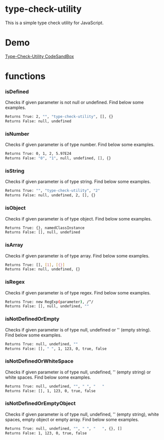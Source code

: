 # type-check-utility
This is a simple type check utility for JavaScript.

# Demo
[Type-Check-Utility CodeSandBox](https://codesandbox.io/s/type-check-utility-bhz8q)

# functions
### isDefined

Checks if given parameter is not null or undefined.
Find below some examples.

```sh
Returns True: 2, "", "type-check-utility", [], {}
Returns False: null, undefined
```

### isNumber

Checks if given parameter is of type number.
Find below some examples.

```sh
Returns True: 0, 1, 2, 5.97E24
Returns False: "0", "1", null, undefined, [], {}
```

### isString

Checks if given parameter is of type string.
Find below some examples.

```sh
Returns True: "", "type-check-utility", "2"
Returns False: null, undefined, 2, [], {}
```

### isObject

Checks if given parameter is of type object.
Find below some examples.

```sh
Returns True: {}, namedClassInstance
Returns False: [], null, undefined
```

### isArray

Checks if given parameter is of type array.
Find below some examples.

```sh
Returns True: [], [1], [{}]
Returns False: null, undefined, {}
```

### isRegex

Checks if given parameter is of type regex.
Find below some examples.

```sh
Returns True: new RegExp(parameter), /^/
Returns False: [], null, undefined, ""
```

### isNotDefinedOrEmpty

Checks if given parameter is of type null, undefined or '' (empty string).
Find below some examples.

```sh
Returns True: null, undefined, ""
Returns False: [], " ", 1, 123, 0, true, false
```

### isNotDefinedOrWhiteSpace

Checks if given parameter is of type null, undefined, '' (empty string) or white spaces.
Find below some examples.

```sh
Returns True: null, undefined, "", " ", "   "
Returns False: [], 1, 123, 0, true, false
```

### isNotDefinedOrEmptyObject

Checks if given parameter is of type null, undefined, '' (empty string), white spaces, empty object or empty array.
Find below some examples.

```sh
Returns True: null, undefined, "", " ", "   ", {}, []
Returns False: 1, 123, 0, true, false
```
